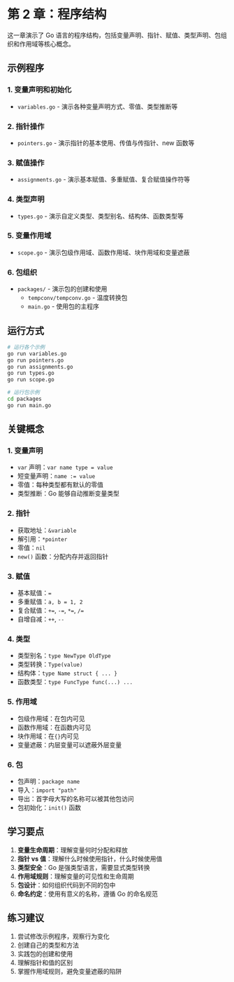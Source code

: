 # 第 2 章：程序结构

这一章演示了 Go 语言的程序结构，包括变量声明、指针、赋值、类型声明、包组织和作用域等核心概念。

## 示例程序

### 1. 变量声明和初始化

- `variables.go` - 演示各种变量声明方式、零值、类型推断等

### 2. 指针操作

- `pointers.go` - 演示指针的基本使用、传值与传指针、new 函数等

### 3. 赋值操作

- `assignments.go` - 演示基本赋值、多重赋值、复合赋值操作符等

### 4. 类型声明

- `types.go` - 演示自定义类型、类型别名、结构体、函数类型等

### 5. 变量作用域

- `scope.go` - 演示包级作用域、函数作用域、块作用域和变量遮蔽

### 6. 包组织

- `packages/` - 演示包的创建和使用
  - `tempconv/tempconv.go` - 温度转换包
  - `main.go` - 使用包的主程序

## 运行方式

```bash
# 运行各个示例
go run variables.go
go run pointers.go
go run assignments.go
go run types.go
go run scope.go

# 运行包示例
cd packages
go run main.go
```

## 关键概念

### 1. 变量声明

- `var` 声明：`var name type = value`
- 短变量声明：`name := value`
- 零值：每种类型都有默认的零值
- 类型推断：Go 能够自动推断变量类型

### 2. 指针

- 获取地址：`&variable`
- 解引用：`*pointer`
- 零值：`nil`
- `new()` 函数：分配内存并返回指针

### 3. 赋值

- 基本赋值：`=`
- 多重赋值：`a, b = 1, 2`
- 复合赋值：`+=`, `-=`, `*=`, `/=`
- 自增自减：`++`, `--`

### 4. 类型

- 类型别名：`type NewType OldType`
- 类型转换：`Type(value)`
- 结构体：`type Name struct { ... }`
- 函数类型：`type FuncType func(...) ...`

### 5. 作用域

- 包级作用域：在包内可见
- 函数作用域：在函数内可见
- 块作用域：在`{}`内可见
- 变量遮蔽：内层变量可以遮蔽外层变量

### 6. 包

- 包声明：`package name`
- 导入：`import "path"`
- 导出：首字母大写的名称可以被其他包访问
- 包初始化：`init()` 函数

## 学习要点

1. **变量生命周期**：理解变量何时分配和释放
2. **指针 vs 值**：理解什么时候使用指针，什么时候使用值
3. **类型安全**：Go 是强类型语言，需要显式类型转换
4. **作用域规则**：理解变量的可见性和生命周期
5. **包设计**：如何组织代码到不同的包中
6. **命名约定**：使用有意义的名称，遵循 Go 的命名规范

## 练习建议

1. 尝试修改示例程序，观察行为变化
2. 创建自己的类型和方法
3. 实践包的创建和使用
4. 理解指针和值的区别
5. 掌握作用域规则，避免变量遮蔽的陷阱
